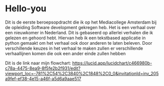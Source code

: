 # Hello-you

Dit is de eerste beroepsopdracht die ik op het Mediacollege Amsterdam bij de opleiding Software development gekregen heb. Het is een verhaal over een nieuwkomer in Nederland. Dit is gebaseerd op allerlei verhalen die ik gelezen en gehoord hebt. Hiervan heb ik een tekstbased applicatie in python gemaakt om het verhaal ook door anderen te laten beleven. Door verschillende keuzes in het verhaal te maken zullen er verschillende verhaallijnen komen die ook een ander einde zullen hebben


Dit is de link naar mijn flowchart: https://lucid.app/lucidchart/c466980b-c78a-4475-8ea9-8f5fe2b2f931/edit?viewport_loc=-781%2C54%2C3840%2C1848%2C0_0&invitationId=inv_205a9fef-ef38-4e15-a46f-a5d6a9aae517
